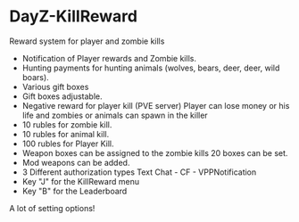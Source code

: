 # DayZ-KillReward

Reward system for player and zombie kills

- Notification of Player rewards and Zombie kills.
- Hunting payments for hunting animals (wolves, bears, deer, deer, wild boars).
- Various gift boxes
- Gift boxes adjustable.
- Negative reward for player kill (PVE server) Player can lose money or his life and zombies or animals can spawn in the killer
- 10 rubles for zombie kill.
- 10 rubles for animal kill.
- 100 rubles for Player Kill.
- Weapon boxes can be assigned to the zombie kills 20 boxes can be set.
- Mod weapons can be added.
- 3 Different authorization types Text Chat - CF - VPPNotification
- Key "J" for the KillReward menu
- Key "B" for the Leaderboard


A lot of setting options!
